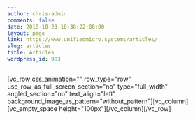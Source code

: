 ```yaml
---
author: chris-admin
comments: false
date: 2018-10-23 10:38:22+00:00
layout: page
link: https://www.unifiedmicro.systems/articles/
slug: articles
title: Articles
wordpress_id: 983
---
```


[vc_row css_animation="" row_type="row" use_row_as_full_screen_section="no" type="full_width" angled_section="no" text_align="left" background_image_as_pattern="without_pattern"][vc_column][vc_empty_space height="100px"][/vc_column][/vc_row]
